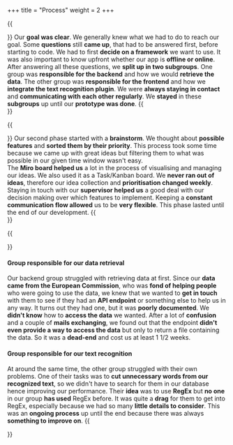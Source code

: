 +++
title = "Process"
weight = 2
+++

{{<section title="First steps">}}
Our **goal was clear**. We generally knew what we had to do to reach our goal. 
Some **questions** still **came up**, that had to be answered first, before starting to code. 
We had to first **decide on a framework** we want to use. 
It was also important to know upfront whether our app is **offline or online**.
After answering all these questions, we **split up in two subgroups**. One group was **responsible for the backend** and how we would **retrieve the data**. 
The other group was **responsible for the frontend** and how we **integrate the text recognition plugin**. 
We were **always staying in contact** and **communicating with each other regularly**.
We **stayed** in these **subgroups** up until our **prototype was done**.
{{</section>}}

{{<section title="Second phase">}}
Our second phase started with a **brainstorm**. 
We thought about **possible features** and **sorted them by their priority**.
This process took some time because we came up with great ideas but filtering them to what was possible in our given time window wasn't easy.  
The **Miro board helped us** a lot in the process of visualising and managing our ideas. 
We also used it as a Task/Kanban board. 
We **never ran out of ideas**, therefore our idea collection and **prioritisation changed weekly**.  
Staying in touch with our **supervisor helped us** a good deal with our decision making over which features to implement.
Keeping a **constant communication flow allowed** us to be **very flexible**.
This phase lasted until the end of our development.
{{</section>}}

{{<section title="Obstacles">}}
#### Group responsible for our data retrieval

Our backend group struggled with retrieving data at first. 
Since our **data came from the European Commission**, who was **fond of helping people** who were going to use the data, we knew that we wanted to **get in touch** with them to see if they had an **API endpoint** or something else to help us in any way. 
It turns out they had one, but it was **poorly documented**. 
We **didn't know** how to **access the data** we wanted. 
After a lot of **confusion** and a couple of **mails exchanging**, we found out that the endpoint **didn't even provide a way to access the data** but only to return a file containing the data.
So it was a **dead-end** and cost us at least 1 1/2 weeks.

#### Group responsible for our text recognition

At around the same time, the other group struggled with their own problems. 
One of their tasks was to **cut unnecessary words from our recognized text**, so we didn't have to search for them in our database hence improving our performance. 
Their **idea** was to use **RegEx** but **no one** in our group **has used** RegEx before. 
It was quite a **drag** for them to get into RegEx, especially because we had so many **little details to consider**. 
This was an **ongoing process** up until the end because there was always **something to improve on**.
{{</section>}}
